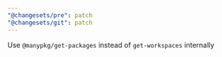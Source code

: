 ```yaml
---
"@changesets/pre": patch
"@changesets/git": patch
---
```


Use `@manypkg/get-packages` instead of `get-workspaces` internally
